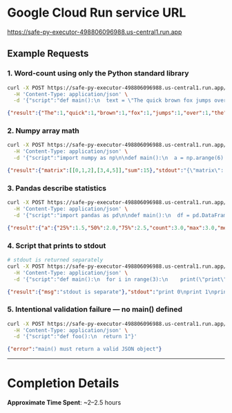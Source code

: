 # Google Cloud Run service URL
https://safe-py-executor-498806096988.us-central1.run.app



## Example Requests
### 1. Word-count using only the Python standard library
```bash
curl -X POST https://safe-py-executor-498806096988.us-central1.run.app/execute \
  -H 'Content-Type: application/json' \
  -d '{"script":"def main():\n  text = \"The quick brown fox jumps over the lazy dog\"\n  words = text.split()\n  counts = {w: words.count(w) for w in set(words)}\n  return counts\n\nif __name__ == \"__main__\":\n import json; print(json.dumps(main()))"}'

```
```json
{"result":{"The":1,"quick":1,"brown":1,"fox":1,"jumps":1,"over":1,"the":1,"lazy":1,"dog":1},"stdout":"{\"quick\": 1, \"fox\": 1, \"lazy\": 1, \"dog\": 1, \"brown\": 1, \"jumps\": 1, \"The\": 1, \"over\": 1, \"the\": 1}\n"}
```

### 2. Numpy array math
```bash
curl -X POST https://safe-py-executor-498806096988.us-central1.run.app/execute \
  -H 'Content-Type: application/json' \
  -d '{"script":"import numpy as np\n\ndef main():\n  a = np.arange(6).reshape(2, 3)\n  return {\"matrix\": a.tolist(), \"sum\": int(a.sum())}\n\nif __name__ == \"__main__\":\n import json; print(json.dumps(main()))"}'

```
```json
{"result":{"matrix":[[0,1,2],[3,4,5]],"sum":15},"stdout":"{\"matrix\": [[0, 1, 2], [3, 4, 5]], \"sum\": 15}\n"}
```

### 3. Pandas describe statistics
```bash
curl -X POST https://safe-py-executor-498806096988.us-central1.run.app/execute \
  -H 'Content-Type: application/json' \
  -d '{"script":"import pandas as pd\n\ndef main():\n  df = pd.DataFrame({\"a\": [1, 2, 3], \"b\": [4, 5, 6]})\n  return df.describe().to_dict()\n\nif __name__ == \"__main__\":\n import json; print(json.dumps(main()))"}'

```
```json
{"result":{"a":{"25%":1.5,"50%":2.0,"75%":2.5,"count":3.0,"max":3.0,"mean":2.0,"min":1.0,"std":1.0},"b":{"25%":4.5,"50%":5.0,"75%":5.5,"count":3.0,"max":6.0,"mean":5.0,"min":4.0,"std":1.0}},"stdout":"{\"a\": {\"count\": 3.0, \"mean\": 2.0, \"std\": 1.0, \"min\": 1.0, \"25%\": 1.5, \"50%\": 2.0, \"75%\": 2.5, \"max\": 3.0}, \"b\": {\"count\": 3.0, \"mean\": 5.0, \"std\": 1.0, \"min\": 4.0, \"25%\": 4.5, \"50%\": 5.0, \"75%\": 5.5, \"max\": 6.0}}\n"}
```

### 4. Script that prints to stdout
```bash
# stdout is returned separately
curl -X POST https://safe-py-executor-498806096988.us-central1.run.app/execute \
  -H 'Content-Type: application/json' \
  -d '{"script":"def main():\n  for i in range(3):\n    print(\"print\", i)\n  return {\"msg\": \"stdout is separate\"}\n\nif __name__ == \"__main__\":\n import json; print(json.dumps(main()))"}'

```
```json
{"result":{"msg":"stdout is separate"},"stdout":"print 0\nprint 1\nprint 2\n{\"msg\": \"stdout is separate\"}\n"}
```

### 5. Intentional validation failure — no main() defined
```bash
curl -X POST https://safe-py-executor-498806096988.us-central1.run.app/execute \
  -H 'Content-Type: application/json' \
  -d '{"script":"def foo():\n  return 1"}'
```
```json
{"error":"main() must return a valid JSON object"}
```

---

# Completion Details

**Approximate Time Spent**: ~2–2.5 hours


